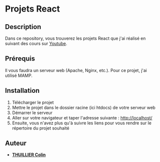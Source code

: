 # Projets React

## Description

Dans ce repository, vous trouverez les projets React que j'ai réalisé en suivant des cours sur [Youtube](https://www.youtube.com/watch?v=SMgQlTSoXf0&list=PLjwdMgw5TTLWom67YfZuha-1iYzIirwJR).

## Prérequis

Il vous faudra un serveur web (Apache, Nginx, etc.). Pour ce projet, j'ai utilisé MAMP.

## Installation

1. Télécharger le projet
2. Mettre le projet dans le dossier racine (ici htdocs) de votre serveur web
3. Démarrer le serveur
4. Aller sur votre navigateur et taper l'adresse suivante : <http://localhost/>
5. Ensuite, vous n'avez plus qu'à suivre les liens pour vous rendre sur le répertoire du projet souhaité

## Auteur

* **[THUILLIER Colin](https://github.com/THUILLIERColin)**
